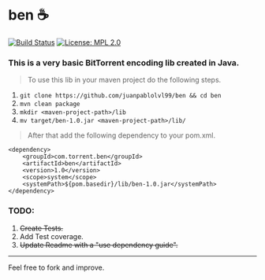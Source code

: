 # ben :coffee:

[![Build Status](https://travis-ci.org/youngkaneda/ben.svg?branch=master)](https://travis-ci.org/juanpablolvl99/ben)
[![License: MPL 2.0](https://img.shields.io/badge/License-MPL%202.0-brightgreen.svg)](https://opensource.org/licenses/MPL-2.0)

### This is a very basic BitTorrent encoding lib created in Java.

>To use this lib in your maven project do the following steps.

1. ```git clone https://github.com/juanpablolvl99/ben && cd ben```
2. ```mvn clean package```
3. ```mkdir <maven-project-path>/lib```
4. ```mv target/ben-1.0.jar <maven-project-path>/lib/```

>After that add the following dependency to your pom.xml.
```
<dependency>
    <groupId>com.torrent.ben</groupId>
    <artifactId>ben</artifactId>
    <version>1.0</version>
    <scope>system</scope>
    <systemPath>${pom.basedir}/lib/ben-1.0.jar</systemPath>
</dependency>
```

### TODO:

1. ~~Create Tests.~~
2. Add Test coverage.
3. ~~Update Readme with a "use dependency guide".~~

---
Feel free to fork and improve.
